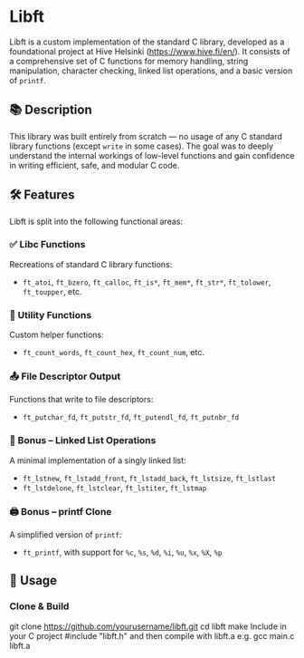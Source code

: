 # Libft

Libft is a custom implementation of the standard C library, developed as a foundational project at Hive Helsinki (https://www.hive.fi/en/). It consists of a comprehensive set of C functions for memory handling, string manipulation, character checking, linked list operations, and a basic version of `printf`.

## 📚 Description

This library was built entirely from scratch — no usage of any C standard library functions (except `write` in some cases). The goal was to deeply understand the internal workings of low-level functions and gain confidence in writing efficient, safe, and modular C code.

## 🛠️ Features

Libft is split into the following functional areas:

### ✅ Libc Functions
Recreations of standard C library functions:
- `ft_atoi`, `ft_bzero`, `ft_calloc`, `ft_is*`, `ft_mem*`, `ft_str*`, `ft_tolower`, `ft_toupper`, etc.

### 🧠 Utility Functions
Custom helper functions:
- `ft_count_words`, `ft_count_hex`, `ft_count_num`, etc.

### 📤 File Descriptor Output
Functions that write to file descriptors:
- `ft_putchar_fd`, `ft_putstr_fd`, `ft_putendl_fd`, `ft_putnbr_fd`

### 🔗 Bonus – Linked List Operations
A minimal implementation of a singly linked list:
- `ft_lstnew`, `ft_lstadd_front`, `ft_lstadd_back`, `ft_lstsize`, `ft_lstlast`
- `ft_lstdelone`, `ft_lstclear`, `ft_lstiter`, `ft_lstmap`

### 🖨️ Bonus – printf Clone
A simplified version of `printf`:
- `ft_printf`, with support for `%c`, `%s`, `%d`, `%i`, `%u`, `%x`, `%X`, `%p`

## 🧪 Usage

### Clone & Build
git clone https://github.com/yourusername/libft.git
cd libft
make
Include in your C project #include "libft.h" and then compile with libft.a
e.g. gcc main.c libft.a
